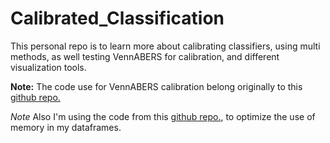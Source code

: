 # Calibrated_Classification
This personal repo is to learn more about calibrating classifiers, using multi methods, as well testing VennABERS for calibration, and different visualization tools.

**Note:** The code use for VennABERS calibration belong originally to this [github repo.](https://github.com/ptocca/VennABERS/blob/master/VennABERS.py) 

*Note* Also I'm using the code from this [github repo.](https://noklam.github.io/dtype_diet/), to optimize the use of memory in my dataframes.
